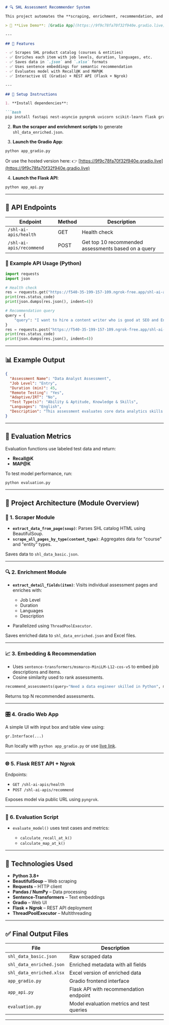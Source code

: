 ````markdown
# 🔍 SHL Assessment Recommender System

This project automates the **scraping, enrichment, recommendation, and serving** of SHL assessments using NLP techniques and web APIs. It allows recruiters and hiring managers to input job descriptions and instantly get relevant SHL assessment recommendations.

> 🚀 **Live Demo**: [Gradio App](https://9f9c78fa70f32f940e.gradio.live)

---

## 📌 Features

- ✅ Scrapes SHL product catalog (courses & entities)
- ✅ Enriches each item with job levels, duration, languages, etc.
- ✅ Saves data in `.json` and `.xlsx` formats
- ✅ Uses sentence embeddings for semantic recommendation
- ✅ Evaluates model with Recall@K and MAP@K
- ✅ Interactive UI (Gradio) + REST API (Flask + Ngrok)

---

## 🔧 Setup Instructions

1. **Install dependencies**:

```bash
pip install fastapi nest-asyncio pyngrok uvicorn scikit-learn flask gradio sentence-transformers numpy
````

2. **Run the scraper and enrichment scripts** to generate `shl_data_enriched.json`.

3. **Launch the Gradio App**:

```bash
python app_gradio.py
```

Or use the hosted version here: 👉 [https://9f9c78fa70f32f940e.gradio.live](https://9f9c78fa70f32f940e.gradio.live)

4. **Launch the Flask API**:

```bash
python app_api.py
```

---

## 📡 API Endpoints

| Endpoint                 | Method | Description                                         |
| ------------------------ | ------ | --------------------------------------------------- |
| `/shl-ai-apis/health`    | GET    | Health check                                        |
| `/shl-ai-apis/recommend` | POST   | Get top 10 recommended assessments based on a query |

### 🔁 Example API Usage (Python)

```python
import requests
import json

# Health check
res = requests.get("https://f540-35-199-157-109.ngrok-free.app/shl-ai-apis/health")
print(res.status_code)
print(json.dumps(res.json(), indent=4))

# Recommendation query
query = {
    "query": "I want to hire a content writer who is good at SEO and English"
}
res = requests.post("https://f540-35-199-157-109.ngrok-free.app/shl-ai-apis/recommend", json=query)
print(res.status_code)
print(json.dumps(res.json(), indent=4))
```

---

## 📊 Example Output

```json
{
  "Assessment Name": "Data Analyst Assessment",
  "Job Level": "Entry",
  "Duration (min)": 45,
  "Remote Testing": "Yes",
  "Adaptive/IRT": "No",
  "Test Type(s)": "Ability & Aptitude, Knowledge & Skills",
  "Languages": "English",
  "Description": "This assessment evaluates core data analytics skills in Excel and Python..."
}
```

---

## 🧪 Evaluation Metrics

Evaluation functions use labeled test data and return:

* **Recall\@K**
* **MAP\@K**

To test model performance, run:

```bash
python evaluation.py
```

---

## 🧩 Project Architecture (Module Overview)

### 📘 1. Scraper Module

* **`extract_data_from_page(soup)`**: Parses SHL catalog HTML using BeautifulSoup.
* **`scrape_all_pages_by_type(content_type)`**: Aggregates data for "course" and "entity" types.

Saves data to `shl_data_basic.json`.

---

### 🔍 2. Enrichment Module

* **`extract_detail_fields(item)`**: Visits individual assessment pages and enriches with:

  * Job Level
  * Duration
  * Languages
  * Description
* Parallelized using `ThreadPoolExecutor`.

Saves enriched data to `shl_data_enriched.json` and Excel files.

---

### 📈 3. Embedding & Recommendation

* Uses `sentence-transformers/msmarco-MiniLM-L12-cos-v5` to embed job descriptions and items.
* Cosine similarity used to rank assessments.

```python
recommend_assessments(query="Need a data engineer skilled in Python", max_duration=60)
```

Returns top N recommended assessments.

---

### 🎛️ 4. Gradio Web App

A simple UI with input box and table view using:

```python
gr.Interface(...)
```

Run locally with `python app_gradio.py` or use [live link](https://9f9c78fa70f32f940e.gradio.live).

---

### 🌐 5. Flask REST API + Ngrok

Endpoints:

* `GET /shl-ai-apis/health`
* `POST /shl-ai-apis/recommend`

Exposes model via public URL using `pyngrok`.

---

### 📏 6. Evaluation Script

* `evaluate_model()` uses test cases and metrics:

  * `calculate_recall_at_k()`
  * `calculate_map_at_k()`

---

## 🧰 Technologies Used

* **Python 3.8+**
* **BeautifulSoup** – Web scraping
* **Requests** – HTTP client
* **Pandas / NumPy** – Data processing
* **Sentence-Transformers** – Text embeddings
* **Gradio** – Web UI
* **Flask + Ngrok** – REST API deployment
* **ThreadPoolExecutor** – Multithreading

---

## ✅ Final Output Files

| File                     | Description                               |
| ------------------------ | ----------------------------------------- |
| `shl_data_basic.json`    | Raw scraped data                          |
| `shl_data_enriched.json` | Enriched metadata with all fields         |
| `shl_data_enriched.xlsx` | Excel version of enriched data            |
| `app_gradio.py`          | Gradio frontend interface                 |
| `app_api.py`             | Flask API with recommendation endpoint    |
| `evaluation.py`          | Model evaluation metrics and test queries |

---


```
